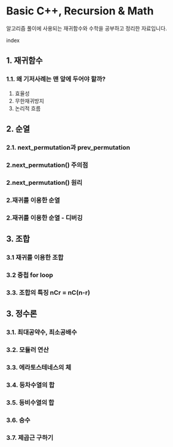# Basic C++, Recursion & Math

알고리즘 풀이에 사용되는 재귀함수와 수학을 공부하고 정리한 자료입니다.

index

## 1. 재귀함수
### 1.1. 왜 기저사례는 맨 앞에 두어야 할까?
1. 효율성
2. 무한재귀방지
3. 논리적 흐름

## 2. 순열
### 2.1. next_permutation과 prev_permutation
### 2.next_permutation() 주의점
### 2.next_permutation() 원리
### 2.재귀를 이용한 순열
### 2.재귀를 이용한 순열 - 디버깅

## 3. 조합
### 3.1 재귀를 이용한 조합
### 3.2 중첩 for loop
### 3.3. 조합의 특징 nCr = nC(n-r)

## 3. 정수론
### 3.1. 최대공약수, 최소공배수
### 3.2. 모듈러 연산
### 3.3. 에라토스테네스의 체
### 3.4. 등차수열의 합
### 3.5. 등비수열의 합
### 3.6. 승수
### 3.7. 제곱근 구하기
